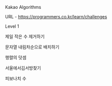 Kakao Algorithms

URL - https://programmers.co.kr/learn/challenges

Level 1

제일 작은 수 제거하기

문자열 내림차순으로 배치하기

행렬의 덧셈

서울에서김서방찾기

피보나치 수

